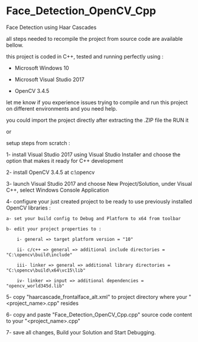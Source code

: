 # Face_Detection_OpenCV_Cpp
Face Detection using Haar Cascades


all steps needed to recompile the project from source code are available bellow.


this project is coded in C++, tested and running perfectly using :

- Microsoft Windows 10

- Microsoft Visual Studio 2017

- OpenCV 3.4.5


let me know if you experience issues trying to compile and run this project on different environments and you need help.


you could import the project directly after extracting the .ZIP file the RUN it


or


setup steps from scratch :

1- install Visual Studio 2017 using Visual Studio Installer and choose the option that makes it ready for C++ development

2- install OpenCV 3.4.5 at c:\opencv

3- launch Visual Studio 2017 and choose New Project/Solution, under Visual C++, select Windows Console Application

4- configure your just created project to be ready to use previously installed OpenCV libraries :

    a- set your build config to Debug and Platform to x64 from toolbar
    
    b- edit your project properties to :
    
        i- general => target platform version = "10"
        
        ii- c/c++ => general => additional include directories = "C:\opencv\build\include"
        
        iii- linker => general => additional library directories = "C:\opencv\build\x64\vc15\lib"
        
        iv- linker => input => additional dependencies = "opencv_world345d.lib"
        
5- copy "haarcascade_frontalface_alt.xml" to project directory where your "<project_name>.cpp" resides

6- copy and paste "Face_Detection_OpenCV_Cpp.cpp" source code content to your "<project_name>.cpp"

7- save all changes, Build your Solution and Start Debugging.
